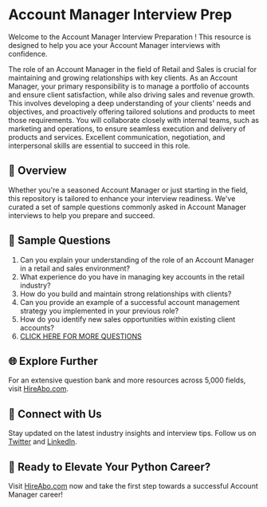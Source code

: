 # Account Manager Interview Prep

Welcome to the Account Manager Interview Preparation ! This resource is designed to help you ace your Account Manager interviews with confidence.

The role of an Account Manager in the field of Retail and Sales is crucial for maintaining and growing relationships with key clients. As an Account Manager, your primary responsibility is to manage a portfolio of accounts and ensure client satisfaction, while also driving sales and revenue growth. This involves developing a deep understanding of your clients' needs and objectives, and proactively offering tailored solutions and products to meet those requirements. You will collaborate closely with internal teams, such as marketing and operations, to ensure seamless execution and delivery of products and services. Excellent communication, negotiation, and interpersonal skills are essential to succeed in this role.

## 🚀 Overview

Whether you're a seasoned Account Manager or just starting in the field, this repository is tailored to enhance your interview readiness. We've curated a set of sample questions commonly asked in Account Manager interviews to help you prepare and succeed.

## 📝 Sample Questions

1. Can you explain your understanding of the role of an Account Manager in a retail and sales environment?
2. What experience do you have in managing key accounts in the retail industry?
3. How do you build and maintain strong relationships with clients?
4. Can you provide an example of a successful account management strategy you implemented in your previous role?
5. How do you identify new sales opportunities within existing client accounts?
6. [CLICK HERE FOR MORE QUESTIONS](https://hireabo.com/job/22_1_5/Account%20Manager)

## 🌐 Explore Further

For an extensive question bank and more resources across 5,000 fields, visit [HireAbo.com](https://www.hireabo.com).

## 📱 Connect with Us

Stay updated on the latest industry insights and interview tips. Follow us on [Twitter](https://twitter.com/hireabo) and [LinkedIn](https://www.linkedin.com/in/hire-abo-3609972a8/).

## 🚀 Ready to Elevate Your Python Career?

Visit [HireAbo.com](https://www.hireabo.com) now and take the first step towards a successful Account Manager career!